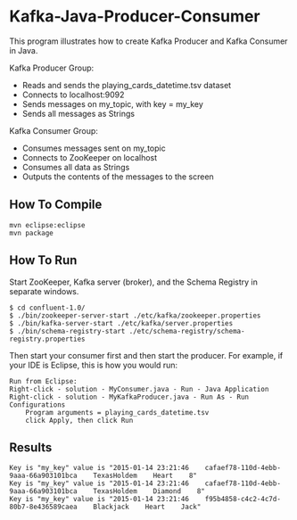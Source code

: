 # Kafka-Java-Producer-Consumer

This program illustrates how to create Kafka Producer and Kafka Consumer in Java.

Kafka Producer Group:
* Reads and sends the playing_cards_datetime.tsv dataset 
* Connects to localhost:9092
* Sends messages on my_topic, with key = my_key
* Sends all messages as Strings

Kafka Consumer Group:
* Consumes messages sent on my_topic 
* Connects to ZooKeeper on localhost
* Consumes all data as Strings
* Outputs the contents of the messages to the screen

## How To Compile
```
mvn eclipse:eclipse
mvn package
```

## How To Run
Start ZooKeeper, Kafka server (broker), and the Schema Registry in separate windows.
```
$ cd confluent-1.0/
$ ./bin/zookeeper-server-start ./etc/kafka/zookeeper.properties
$ ./bin/kafka-server-start ./etc/kafka/server.properties
$ ./bin/schema-registry-start ./etc/schema-registry/schema-registry.properties
```

Then start your consumer first and then start the producer.  For example, if your IDE is Eclipse, this is how you would run:
```
Run from Eclipse:
Right-click - solution - MyConsumer.java - Run - Java Application
Right-click - solution - MyKafkaProducer.java - Run As - Run Configurations
    Program arguments = playing_cards_datetime.tsv
    click Apply, then click Run
```


## Results
```
Key is "my_key" value is "2015-01-14 23:21:46    cafaef78-110d-4ebb-9aaa-66a903101bca    TexasHoldem    Heart    8"
Key is "my_key" value is "2015-01-14 23:21:46    cafaef78-110d-4ebb-9aaa-66a903101bca    TexasHoldem    Diamond    8"
Key is "my_key" value is "2015-01-14 23:21:46    f95b4858-c4c2-4c7d-80b7-8e436589caea    Blackjack    Heart    Jack"
```

